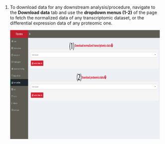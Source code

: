 1. To download data for any downstream analysis/procedure, navigate to the **Download data** tab and use the **dropdown menus (1-2)** of the page to fetch the normalized data of any transcriptomic dataset, or the differential expression data of any proteomic one.

	<a href= "faqScreenshots/download.png" target="_blank" rel='noopener noreferrer'> 
		<img src= "./faqScreenshots/download.png" alt="image" style="width:900px;height:350px" class="center"/>
	</a>

